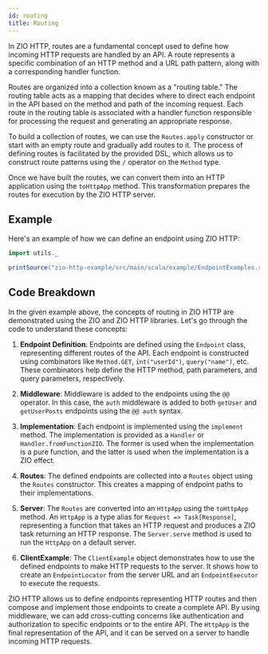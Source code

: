 ```yaml
---
id: routing
title: Routing
---
```


In ZIO HTTP, routes are a fundamental concept used to define how incoming HTTP requests are handled by an API. A route represents a specific combination of an HTTP method and a URL path pattern, along with a corresponding handler function.

Routes are organized into a collection known as a "routing table." The routing table acts as a mapping that decides where to direct each endpoint in the API based on the method and path of the incoming request. Each route in the routing table is associated with a handler function responsible for processing the request and generating an appropriate response.

To build a collection of routes, we can use the `Routes.apply` constructor or start with an empty route and gradually add routes to it. The process of defining routes is facilitated by the provided DSL, which allows us to construct route patterns using the `/` operator on the `Method` type.

Once we have built the routes, we can convert them into an HTTP application using the `toHttpApp` method. This transformation prepares the routes for execution by the ZIO HTTP server.

## Example

Here's an example of how we can define an endpoint using ZIO HTTP:

```scala mdoc:passthrough
import utils._

printSource("zio-http-example/src/main/scala/example/EndpointExamples.scala")
```

## Code Breakdown

In the given example above, the concepts of routing in ZIO HTTP are demonstrated using the ZIO and ZIO HTTP libraries. Let's go through the code to understand these concepts:

1. **Endpoint Definition**: Endpoints are defined using the `Endpoint` class, representing different routes of the API. Each endpoint is constructed using combinators like `Method.GET`, `int("userId")`, `query("name")`, etc. These combinators help define the HTTP method, path parameters, and query parameters, respectively.

2. **Middleware**: Middleware is added to the endpoints using the `@@` operator. In this case, the `auth` middleware is added to both `getUser` and `getUserPosts` endpoints using the `@@ auth` syntax.

3. **Implementation**: Each endpoint is implemented using the `implement` method. The implementation is provided as a `Handler` or `Handler.fromFunctionZIO`. The former is used when the implementation is a pure function, and the latter is used when the implementation is a ZIO effect.

4. **Routes**: The defined endpoints are collected into a `Routes` object using the `Routes` constructor. This creates a mapping of endpoint paths to their implementations.

5. **Server**: The `Routes` are converted into an `HttpApp` using the `toHttpApp` method. An `HttpApp` is a type alias for `Request => Task[Response]`, representing a function that takes an HTTP request and produces a ZIO task returning an HTTP response. The `Server.serve` method is used to run the `HttpApp` on a default server.

6. **ClientExample**: The `ClientExample` object demonstrates how to use the defined endpoints to make HTTP requests to the server. It shows how to create an `EndpointLocator` from the server URL and an `EndpointExecutor` to execute the requests.

ZIO HTTP allows us to define endpoints representing HTTP routes and then compose and implement those endpoints to create a complete API. By using middleware, we can add cross-cutting concerns like authentication and authorization to specific endpoints or to the entire API. The `HttpApp` is the final representation of the API, and it can be served on a server to handle incoming HTTP requests.
